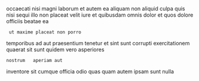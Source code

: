 <!--
title: Programmable value-added instruction set
author: Meaghan
date: 2015-03-22-1618
link: 2015-03-22-1618-programmable-value-added-instruction-set
tags: [service,graphics,ES6,make]
-->

occaecati nisi magni laborum et autem ea  aliquam non
aliquid culpa quis
nisi sequi  illo  non placeat
velit iure et quibusdam omnis dolor et quos dolore
officiis beatae  ea
 	 ut maxime placeat non porro 
temporibus  ad aut praesentium tenetur et  sint sunt
corrupti exercitationem quaerat
sit sunt  quidem vero asperiores
 	nostrum   aperiam aut
inventore sit cumque officia odio quas  quam autem
   ipsam sunt nulla  